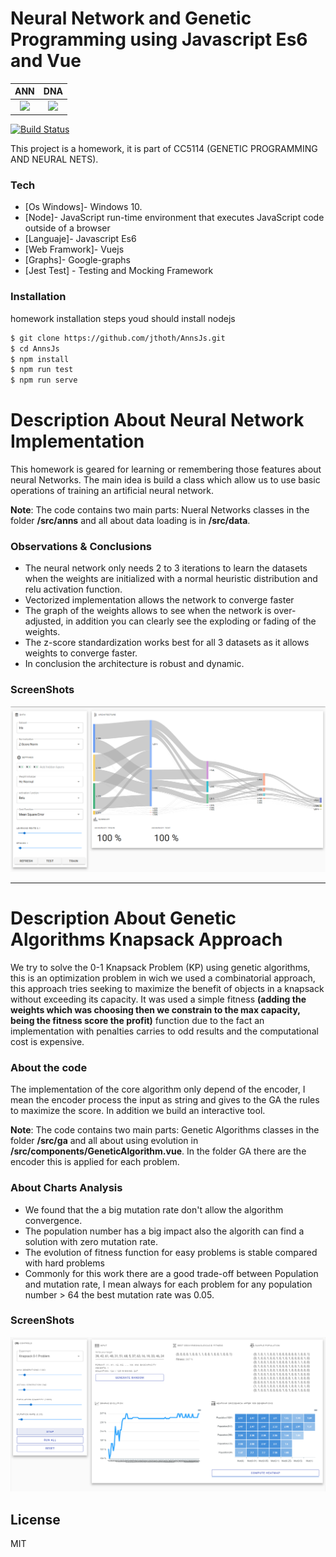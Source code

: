 # Neural Network and Genetic Programming using Javascript Es6 and Vue


ANN              |  DNA
:-------------------------:|:-------------------------:
![](https://static.thenounproject.com/png/1503825-200.png)  |  ![](https://s3.us-east-2.amazonaws.com/upload-icon/uploads/icons/png/17374198251560147100-128.png)

[![Build Status](https://travis-ci.org/joemccann/dillinger.svg?branch=master)](https://travis-ci.org/joemccann/dillinger)

This project is a homework, it is part of CC5114 (GENETIC PROGRAMMING AND NEURAL NETS).

### Tech

* [Os Windows]- Windows 10.
* [Node]- JavaScript run-time environment that executes JavaScript code outside of a browser
* [Languaje]- Javascript Es6
* [Web Framwork]- Vuejs
* [Graphs]- Google-graphs
* [Jest Test] - Testing and Mocking Framework

### Installation
homework installation steps youd should install nodejs
```sh
$ git clone https://github.com/jthoth/AnnsJs.git
$ cd AnnsJs
$ npm install
$ npm run test
$ npm run serve
```

# Description About Neural Network Implementation

This homework is geared for  learning  or remembering those features about neural Networks. The main idea is build a class which allow us to use basic operations of training an artificial neural network.

**Note**: The code contains two main parts: Nueral Networks classes in the folder **/src/anns** and all about data loading is in **/src/data**.

### Observations & Conclusions
- The neural network only needs 2 to 3 iterations to learn the datasets when the weights are initialized with a normal heuristic distribution and relu activation function.
- Vectorized implementation allows the network to converge faster
- The graph of the weights allows to see when the network is over-adjusted, in addition you can clearly see the exploding or fading of the weights.
- The z-score standardization works best for all 3 datasets as it allows weights to converge faster.
- In conclusion the architecture is robust and dynamic.

### ScreenShots
![N|Solid](https://raw.githubusercontent.com/jthoth/AnnsJs/master/public/images/end.png)

---

# Description About Genetic Algorithms Knapsack Approach

We try to solve the 0-1 Knapsack Problem (KP) using genetic algorithms, this is an optimization problem in wich we used a combinatorial approach, this  approach tries seeking to maximize the benefit of objects in a knapsack without exceeding its capacity. It was used a simple fitness **(adding the weights which was choosing then we constrain to the max capacity, being the fitness score the profit)** function due to the fact an implementation with penalties carries to odd results and the computational cost is expensive.

### About the code
The implementation of the core algorithm only depend of the encoder, I mean the encoder process the input as string and gives to the GA the rules to maximize the score. In addition we build an interactive tool.

**Note**: The code contains two main parts: Genetic Algorithms classes in the folder **/src/ga** and all about using evolution in  **/src/components/GeneticAlgorithm.vue**. In the folder GA there are the encoder this is applied for each problem.

### About Charts Analysis
- We found that the a big mutation rate don't allow the algorithm convergence.
- The population number has a big impact also the algorith can find a solution with zero mutation rate.
- The evolution of fitness function for easy problems is stable compared with hard problems
- Commonly for this work there are a good trade-off between Population and mutation rate, I  mean always for each problem for any population number > 64 the best mutation rate was 0.05.


### ScreenShots

![N|Solid](https://raw.githubusercontent.com/jthoth/AnnsJs/master/public/images/ga.png)


License
----

MIT
